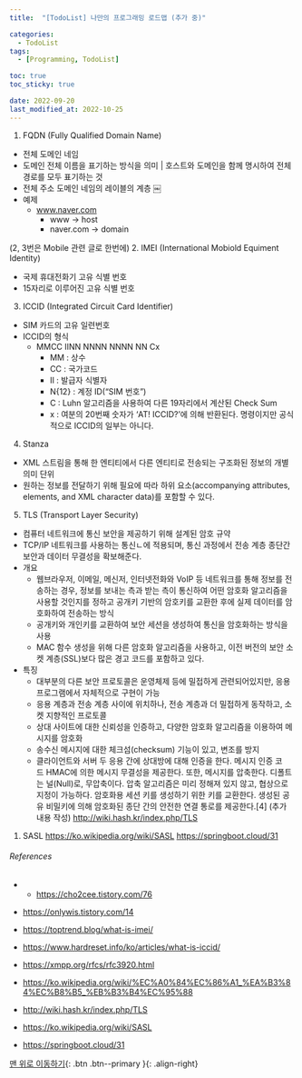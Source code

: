 ```yaml
---
title:  "[TodoList] 나만의 프로그래밍 로드맵 (추가 중)" 

categories:
  - TodoList
tags:
  - [Programming, TodoList]

toc: true
toc_sticky: true

date: 2022-09-20
last_modified_at: 2022-10-25
---
```


1. FQDN (Fully Qualified Domain Name)
- 전체 도메인 네임
- 도메인 전체 이름을 표기하는 방식을 의미 | 호스트와 도메인을 함께 명시하여 전체 경로를 모두 표기하는 것
- 전체 주소 도메인 네임의 레이블의 계층
  ￼
- 예제
    - www.naver.com
        - www -> host
        - naver.com -> domain

(2, 3번은 Mobile 관련 글로 한번에)
2. IMEI (International Mobiold Equiment Identity)
- 국제 휴대전화기 고유 식별 번호
- 15자리로 이루어진 고유 식별 번호

3. ICCID (Integrated Circuit Card Identifier)
- SIM 카드의 고유 일련번호
- ICCID의 형식
    - MMCC IINN NNNN NNNN NN Cx
        - MM : 상수
        - CC : 국가코드
        - II : 발급자 식별자
        - N{12} : 계정 ID(“SIM 번호”)
        - C : Luhn 알고리즘을 사용하여 다른 19자리에서 계산된 Check Sum
        - x : 여분의 20번째 숫자가 ‘AT! ICCID?’에 의해 반환된다. 명령이지만 공식적으로 ICCID의 일부는 아니다.

4. Stanza
- XML 스트림을 통해 한 엔티티에서 다른 엔티티로 전송되는 구조화된 정보의 개별 의미 단위
- 원하는 정보를 전달하기 위해 필요에 따라 하위 요소(accompanying attributes, elements, and XML character data)를 포함할 수 있다.


5. TLS (Transport Layer Security)
- 컴퓨터 네트워크에 통신 보안을 제공하기 위해 설계된 암호 규약
- TCP/IP 네트워크를 사용하는 통신ㄴ에 적용되며, 통신 과정에서 전송 계층 종단간 보안과 데이터 무결성을 확보해준다.
- 개요
    - 웹브라우저, 이메일, 메신저, 인터넷전화와 VoIP 등 네트워크를 통해 정보를 전송하는 경우, 정보를 보내는 측과 받는 측이 통신하여 어떤 암호화 알고리즘을 사용할 것인지를 정하고 공개키 기반의 암호키를 교환한 후에 실제 데이터를 암호화하여 전송하는 방식
    - 공개키와 개인키를 교환하여 보안 세션을 생성하여 통신을 암호화하는 방식을 사용
    - MAC 함수 생성을 위해 다른 암호화 알고리즘을 사용하고, 이전 버전의 보안 소켓 계층(SSL)보다 많은 경고 코드를 포함하고 있다.
- 특징
    - 대부분의 다른 보안 프로토콜은 운영체제 등에 밀접하게 관련되어있지만, 응용 프로그램에서 자체적으로 구현이 가능
    - 응용 계층과 전송 계층 사이에 위치하나, 전송 계층과 더 밀접하게 동작하고, 소켓 지향적인 프로토콜
    - 상대 사이트에 대한 신뢰성을 인증하고, 다양한 암호화 알고리즘을 이용하여 메시지를 암호화
    - 송수신 메시지에 대한 체크섬(checksum) 기능이 있고, 변조를 방지
    - 클라이언트와 서버 두 응용 간에 상대방에 대해 인증을 한다. 메시지 인증 코드 HMAC에 의한 메시지 무결성을 제공한다. 또한, 메시지를 압축한다. 디폴트는 널(Null)로, 무압축이다. 압축 알고리즘은 미리 정해져 있지 않고, 협상으로 지정이 가능하다. 암호화용 세션 키를 생성하기 위한 키를 교환한다. 생성된 공유 비밀키에 의해 암호화된 종단 간의 안전한 연결 통로를 제공한다.[4]
      (추가 내용 작성)
      http://wiki.hash.kr/index.php/TLS




1. SASL
   https://ko.wikipedia.org/wiki/SASL
   https://springboot.cloud/31


###### References
- - https://cho2cee.tistory.com/76
- https://onlywis.tistory.com/14

- https://toptrend.blog/what-is-imei/

- https://www.hardreset.info/ko/articles/what-is-iccid/

- https://xmpp.org/rfcs/rfc3920.html

- https://ko.wikipedia.org/wiki/%EC%A0%84%EC%86%A1_%EA%B3%84%EC%B8%B5_%EB%B3%B4%EC%95%88
- http://wiki.hash.kr/index.php/TLS

- https://ko.wikipedia.org/wiki/SASL
- https://springboot.cloud/31

[맨 위로 이동하기](#){: .btn .btn--primary }{: .align-right} 